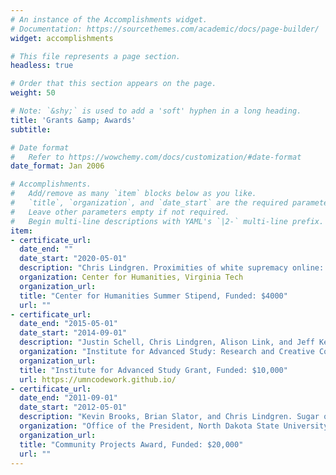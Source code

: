 ```yaml
---
# An instance of the Accomplishments widget.
# Documentation: https://sourcethemes.com/academic/docs/page-builder/
widget: accomplishments

# This file represents a page section.
headless: true

# Order that this section appears on the page.
weight: 50

# Note: `&shy;` is used to add a 'soft' hyphen in a long heading.
title: 'Grants &amp; Awards'
subtitle:

# Date format
#   Refer to https://wowchemy.com/docs/customization/#date-format
date_format: Jan 2006

# Accomplishments.
#   Add/remove as many `item` blocks below as you like.
#   `title`, `organization`, and `date_start` are the required parameters.
#   Leave other parameters empty if not required.
#   Begin multi-line descriptions with YAML's `|2-` multi-line prefix.
item:
- certificate_url: 
  date_end: ""
  date_start: "2020-05-01"
  description: "Chris Lindgren. Proximities of white supremacy online: Towards measuring racist discourse to engage content moderation problems"
  organization: Center for Humanities, Virginia Tech
  organization_url: 
  title: "Center for Humanities Summer Stipend, Funded: $4000"
  url: ""
- certificate_url:
  date_end: "2015-05-01"
  date_start: "2014-09-01"
  description: "Justin Schell, Chris Lindgren, Alison Link, and Jeff Kerzner. CodeWork: Exploring Digital Studies through Code."
  organization: "Institute for Advanced Study: Research and Creative Collaborative, University of Minnesota-Twin Cities"
  organization_url: 
  title: "Institute for Advanced Study Grant, Funded: $10,000"
  url: https://umncodework.github.io/
- certificate_url:
  date_end: "2011-09-01"
  date_start: "2012-05-01"
  description: "Kevin Brooks, Brian Slator, and Chris Lindgren. Sugar on a Stick: Establishing a Smart Computing Culture in Fargo"
  organization: "Office of the President, North Dakota State University"
  organization_url:
  title: "Community Projects Award, Funded: $20,000"
  url: ""
---
```

